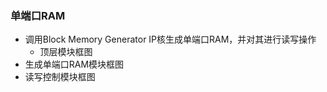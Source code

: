### 单端口RAM
* 调用Block Memory Generator IP核生成单端口RAM，并对其进行读写操作
    - 顶层模块框图
    ![]()
* 生成单端口RAM模块框图
    ![]()
* 读写控制模块框图
    ![]()

    